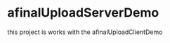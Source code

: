 afinalUploadServerDemo
======================
this project is works with the afinalUploadClientDemo
